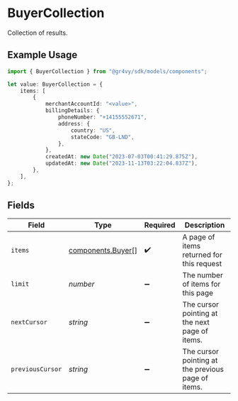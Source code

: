 # BuyerCollection

Collection of results.

## Example Usage

```typescript
import { BuyerCollection } from "@gr4vy/sdk/models/components";

let value: BuyerCollection = {
    items: [
        {
            merchantAccountId: "<value>",
            billingDetails: {
                phoneNumber: "+14155552671",
                address: {
                    country: "US",
                    stateCode: "GB-LND",
                },
            },
            createdAt: new Date("2023-07-03T00:41:29.875Z"),
            updatedAt: new Date("2023-11-13T03:22:04.837Z"),
        },
    ],
};
```

## Fields

| Field                                                  | Type                                                   | Required                                               | Description                                            |
| ------------------------------------------------------ | ------------------------------------------------------ | ------------------------------------------------------ | ------------------------------------------------------ |
| `items`                                                | [components.Buyer](../../models/components/buyer.md)[] | :heavy_check_mark:                                     | A page of items returned for this request              |
| `limit`                                                | *number*                                               | :heavy_minus_sign:                                     | The number of items for this page                      |
| `nextCursor`                                           | *string*                                               | :heavy_minus_sign:                                     | The cursor pointing at the next page of items.         |
| `previousCursor`                                       | *string*                                               | :heavy_minus_sign:                                     | The cursor pointing at the previous page of items.     |